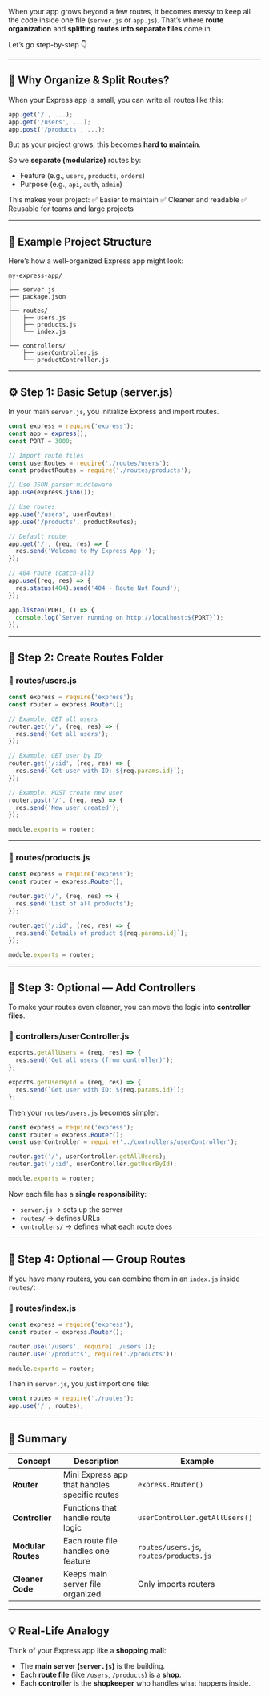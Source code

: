 When your app grows beyond a few routes, it becomes messy to keep all the code inside one file (`server.js` or `app.js`).
That’s where **route organization** and **splitting routes into separate files** come in.

Let’s go step-by-step 👇

---

## 🧱 Why Organize & Split Routes?

When your Express app is small, you can write all routes like this:

```js
app.get('/', ...);
app.get('/users', ...);
app.post('/products', ...);
```

But as your project grows, this becomes **hard to maintain**.

So we **separate (modularize)** routes by:

* Feature (e.g., `users`, `products`, `orders`)
* Purpose (e.g., `api`, `auth`, `admin`)

This makes your project:
✅ Easier to maintain
✅ Cleaner and readable
✅ Reusable for teams and large projects

---

## 📁 Example Project Structure

Here’s how a well-organized Express app might look:

```
my-express-app/
│
├── server.js
├── package.json
│
├── routes/
│   ├── users.js
│   ├── products.js
│   └── index.js
│
└── controllers/
    ├── userController.js
    └── productController.js
```

---

## ⚙️ Step 1: Basic Setup (server.js)

In your main `server.js`, you initialize Express and import routes.

```js
const express = require('express');
const app = express();
const PORT = 3000;

// Import route files
const userRoutes = require('./routes/users');
const productRoutes = require('./routes/products');

// Use JSON parser middleware
app.use(express.json());

// Use routes
app.use('/users', userRoutes);
app.use('/products', productRoutes);

// Default route
app.get('/', (req, res) => {
  res.send('Welcome to My Express App!');
});

// 404 route (catch-all)
app.use((req, res) => {
  res.status(404).send('404 - Route Not Found');
});

app.listen(PORT, () => {
  console.log(`Server running on http://localhost:${PORT}`);
});
```

---

## 🧩 Step 2: Create Routes Folder

### 📄 routes/users.js

```js
const express = require('express');
const router = express.Router();

// Example: GET all users
router.get('/', (req, res) => {
  res.send('Get all users');
});

// Example: GET user by ID
router.get('/:id', (req, res) => {
  res.send(`Get user with ID: ${req.params.id}`);
});

// Example: POST create new user
router.post('/', (req, res) => {
  res.send('New user created');
});

module.exports = router;
```

---

### 📄 routes/products.js

```js
const express = require('express');
const router = express.Router();

router.get('/', (req, res) => {
  res.send('List of all products');
});

router.get('/:id', (req, res) => {
  res.send(`Details of product ${req.params.id}`);
});

module.exports = router;
```

---

## 🧠 Step 3: Optional — Add Controllers

To make your routes even cleaner, you can move the logic into **controller files**.

### 📄 controllers/userController.js

```js
exports.getAllUsers = (req, res) => {
  res.send('Get all users (from controller)');
};

exports.getUserById = (req, res) => {
  res.send(`Get user with ID: ${req.params.id}`);
};
```

Then your `routes/users.js` becomes simpler:

```js
const express = require('express');
const router = express.Router();
const userController = require('../controllers/userController');

router.get('/', userController.getAllUsers);
router.get('/:id', userController.getUserById);

module.exports = router;
```

Now each file has a **single responsibility**:

* `server.js` → sets up the server
* `routes/` → defines URLs
* `controllers/` → defines what each route does

---

## 🧠 Step 4: Optional — Group Routes

If you have many routers, you can combine them in an `index.js` inside `routes/`:

### 📄 routes/index.js

```js
const express = require('express');
const router = express.Router();

router.use('/users', require('./users'));
router.use('/products', require('./products'));

module.exports = router;
```

Then in `server.js`, you just import one file:

```js
const routes = require('./routes');
app.use('/', routes);
```

---

## 🧾 Summary

| Concept            | Description                                   | Example                                 |
| ------------------ | --------------------------------------------- | --------------------------------------- |
| **Router**         | Mini Express app that handles specific routes | `express.Router()`                      |
| **Controller**     | Functions that handle route logic             | `userController.getAllUsers()`          |
| **Modular Routes** | Each route file handles one feature           | `routes/users.js`, `routes/products.js` |
| **Cleaner Code**   | Keeps main server file organized              | Only imports routers                    |

---

## 💡 Real-Life Analogy

Think of your Express app like a **shopping mall**:

* The **main server (`server.js`)** is the building.
* Each **route file** (like `/users`, `/products`) is a **shop**.
* Each **controller** is the **shopkeeper** who handles what happens inside.
